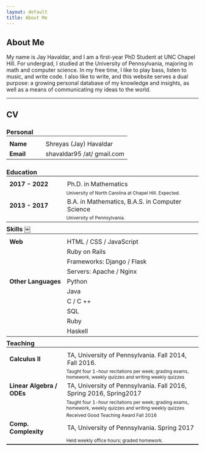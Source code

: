 ```yaml
---
layout: default
title: About Me
---
```

## About Me

My name is Jay Havaldar, and I am a first-year PhD Student at UNC Chapel Hill. For undergrad, I studied at the University of Pennsylvania, majoring in math and computer science. In my free time, I like to play bass, listen to music, and write code. I also like to write, and this website serves a dual purpose: a growing personal database of my knowledge and insights, as well as a means of communicating my ideas to the world.

---
## CV

### Personal

<table style='margin-top: -1rem;'>
  <th></th>
  <tr>
    <td style="width30%;"><b>Name</b></td>
    <td style="width:70%;">Shreyas (Jay) Havaldar</td>
  </tr>
  <tr>
    <td style="width:30%;"><b>Email</b></td>
    <td style="width:70%;">shavaldar95 /at/ gmail.com</td>
  </tr>
</table>

### Education

<table style='margin-top: -1rem; margin-bottom: -1rem;'>
  <th></th>
  <tr>
    <td style="width:30%;"><b>2017 - 2022</b></td>
    <td style="width:70%;">Ph.D. in Mathematics</td>
  </tr>
  <tr>
    <td style="width:30%;"></td>
    <td style="font-size: 12px; width:70%;">University of North Carolina at Chapel Hill. Expected.</td>
  </tr>
  <tr>
    <td style="width:30%;"><b>2013 - 2017</b></td>
    <td style="width:70%;">B.A. in Mathematics, B.A.S. in Computer Science</td>
  </tr>
  <tr>
    <td style="width:30%;"></td>
    <td style="font-size: 12px; width:70%;">University of Pennsylvania.</td>
  </tr>
</table>

### Skills ￼

<table style='margin-top: -1rem; margin-bottom: -1rem;'>
  <th style='height:0%;'></th>
  <tr>
    <td style="width:30%;"><b>Web</b></td>
    <td style="width:70%;">HTML / CSS / JavaScript</td>
  </tr>
    <tr>
      <td style="width:30%;"></td>
      <td style="width:70%;">Ruby on Rails</td>
    </tr>
    <tr>
      <td style="width:30%;"></td>
      <td style="width:70%;">Frameworks: Django / Flask</td>
    </tr>
    <tr>
      <td style="width:30%;"></td>
      <td style="width:70%;">Servers: Apache / Nginx </td>
    </tr>
  <tr>
    <td style="width:30%;"><b>Other Languages</b></td>
    <td style="width:70%;">Python</td>
  </tr>
    <tr>
      <td style="width:30%;"></td>
      <td style="width:70%;"> Java </td>
    </tr>
    <tr>
      <td style="width:30%;"></td>
      <td style="width:70%;">C / C ++</td>
    </tr>
    <tr>
      <td style="width:30%;"></td>
      <td style="width:70%;">SQL</td>
    </tr>
    <tr>
      <td style="width:30%;"></td>
      <td style="width:70%;">Ruby</td>
    </tr>
    <tr>
      <td style="width:30%;"></td>
      <td style="width:70%;">Haskell</td>
    </tr>
</table>

### Teaching
<table style='margin-top: -1rem; margin-bottom: -1rem;'>
  <th style='height:0%;'></th>
  <tr>
    <td style="width:30%;"><b>Calculus II</b></td>
    <td style="width:70%;">TA, University of Pennsylvania. Fall 2014, Fall 2016.</td>
  </tr>
  <tr>
    <td style="width:30%;"></td>
    <td style="font-size: 12px; width:70%;">Taught four 1-hour recitations per week; grading exams, homework, weekly quizzes and writing weekly quizzes</td>
  </tr>
  <tr>
    <td style="width:30%;"><b>Linear Algebra / ODEs </b></td>
    <td style="width:70%;">TA, University of Pennsylvania. Fall 2016, Spring 2016, Spring2017</td>
  </tr>
  <tr>
    <td style="width:30%;"></td>
    <td style="font-size: 12px; width:70%;">Taught four 1-hour recitations per week; grading exams, homework, weekly quizzes and writing weekly quizzes</td>
  </tr>
    <td style="width:30%;"></td>
    <td style="font-size: 12px; width:70%;">Received Good Teaching Award Fall 2016</td>
  <tr>
    <td style="width:30%;"><b>Comp. Complexity</b></td>
    <td style="width:70%;">TA, University of Pennsylvania. Spring 2017</td>
  </tr>
  <tr>
    <td style="width:30%;"></td>
    <td style="font-size: 12px; width:70%;">Held weekly office hours; graded homework.</td>
  </tr>
</table>


---
